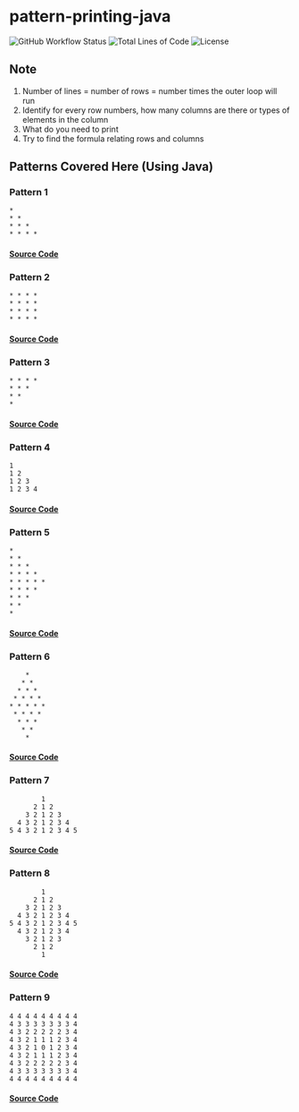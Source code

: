 # pattern-printing-java

![GitHub Workflow Status](https://img.shields.io/github/workflow/status/FahimFBA/pattern-printing-java/pages%20build%20and%20deployment?style=for-the-badge) 
![Total Lines of Code](https://img.shields.io/tokei/lines/github/FahimFBA/pattern-printing-java?style=for-the-badge)
![License](https://img.shields.io/github/license/FahimFBA/pattern-printing-java?style=for-the-badge)
## Note
1. Number of lines = number of rows = number times the outer loop will run
2. Identify for every row numbers, how many columns are there or types of elements in the column
3. What do you need to print
4. Try to find the formula relating rows and columns

## Patterns Covered Here (Using Java)

### Pattern 1

```
* 
* * 
* * * 
* * * * 
```
#### [Source Code](pattern01.java)

### Pattern 2

```
* * * * 
* * * * 
* * * * 
* * * * 
```
#### [Source Code](pattern02.java)

### Pattern 3
```
* * * * 
* * * 
* * 
* 
```
#### [Source Code](pattern03.java)

### Pattern 4
```
1 
1 2 
1 2 3 
1 2 3 4 
```
#### [Source Code](pattern04.java)
### Pattern 5
```
* 
* * 
* * * 
* * * * 
* * * * * 
* * * * 
* * * 
* * 
* 
```
#### [Source Code](pattern05.java)

### Pattern 6
```
    *
   * *
  * * *
 * * * *
* * * * *
 * * * *
  * * *
   * *
    *
```
#### [Source Code](pattern06.java)
### Pattern 7
```
        1 
      2 1 2 
    3 2 1 2 3 
  4 3 2 1 2 3 4 
5 4 3 2 1 2 3 4 5
```
#### [Source Code](pattern07.java)

### Pattern 8
```
        1 
      2 1 2 
    3 2 1 2 3 
  4 3 2 1 2 3 4 
5 4 3 2 1 2 3 4 5
  4 3 2 1 2 3 4
    3 2 1 2 3
      2 1 2
        1
```
#### [Source Code](pattern08.java)
### Pattern 9
```
4 4 4 4 4 4 4 4 4 
4 3 3 3 3 3 3 3 4 
4 3 2 2 2 2 2 3 4 
4 3 2 1 1 1 2 3 4 
4 3 2 1 0 1 2 3 4
4 3 2 1 1 1 2 3 4
4 3 2 2 2 2 2 3 4
4 3 3 3 3 3 3 3 4
4 4 4 4 4 4 4 4 4
```
#### [Source Code](pattern09.java)